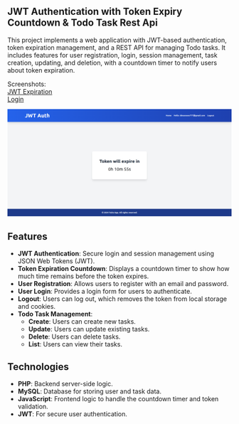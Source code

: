 ## JWT Authentication with Token Expiry Countdown & Todo Task Rest Api

This project implements a web application with JWT-based authentication, token expiration management, and a REST API for managing Todo tasks. It includes features for user registration, login, session management, task creation, updating, and deletion, with a countdown timer to notify users about token expiration.

Screenshots:    
[JWT Expiration](https://github.com/DimaWide/01-pet-todo-auth-jwt-php-react/blob/main/public/img/jwt.png)     
[Login](https://github.com/DimaWide/01-pet-todo-auth-jwt-php-react/blob/main/public/img/login.png) 

![Main](https://github.com/DimaWide/01-pet-todo-auth-jwt-php-react/blob/main/public/img/jwt.png)

## Features

- **JWT Authentication**: Secure login and session management using JSON Web Tokens (JWT).
- **Token Expiration Countdown**: Displays a countdown timer to show how much time remains before the token expires.
- **User Registration**: Allows users to register with an email and password.
- **User Login**: Provides a login form for users to authenticate.
- **Logout**: Users can log out, which removes the token from local storage and cookies.
- **Todo Task Management**:
  - **Create**: Users can create new tasks.
  - **Update**: Users can update existing tasks.
  - **Delete**: Users can delete tasks.
  - **List**: Users can view their tasks.

## Technologies

- **PHP**: Backend server-side logic.
- **MySQL**: Database for storing user and task data.
- **JavaScript**: Frontend logic to handle the countdown timer and token validation.
- **JWT**: For secure user authentication.
